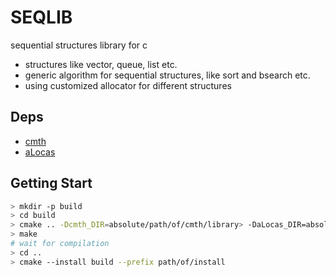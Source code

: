 # SEQLIB

sequential structures library for c
- structures like vector, queue, list etc.
- generic algorithm for sequential structures, like sort and bsearch etc.
- using customized allocator for different structures

## Deps
- [cmth](https://github.com/9io9/cmth)
- [aLocas](https://github.com/9io9/aLocas)

## Getting Start

```bash
> mkdir -p build
> cd build
> cmake .. -Dcmth_DIR=absolute/path/of/cmth/library> -DaLocas_DIR=absolute/path/of/aLocas/library
> make
# wait for compilation
> cd ..
> cmake --install build --prefix path/of/install
```